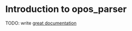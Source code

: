 # Introduction to opos_parser

TODO: write [great documentation](http://jacobian.org/writing/great-documentation/what-to-write/)
